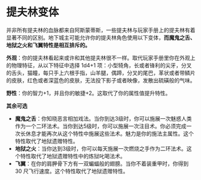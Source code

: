 # 提夫林变体

并非所有提夫林的血脉都来自阿斯蒙蒂斯，一些提夫林与玩家手册上的提夫林有着显著不同的区别。地下城主可能允许你的提夫林角色使用以下变体，**而魔鬼之舌、地狱之火和飞翼特性是相互排斥的。**

**外观**：你的提夫林看起来或许和其他提夫林很不一样。取代玩家手册里你在外观上的物理特征，从以下特征中选择 1d4+1 项：小型犄角，长或者锋利的尖牙，分叉的舌头，猫瞳，每只手上六根手指，山羊腿，偶蹄，分叉的尾巴，革状或者带鳞片的皮肤，红色或者深蓝色的皮肤，无法投下影子或者映像，发散出硫磺般的气味。

**野性**：你的智力+1，并且你的敏捷+2。这取代了你的属性值提升特性。

**其余可选**

- **魔鬼之舌**：你知晓恶言相加戏法。当你到达3级时，你可以施展一次魅惑人类作为一个二环法术。当你到达5级时，你可以施展一次注目术。你必须完成一次长休息才能再次从这个特性中施展这些法术。魅力是你的施法主属性。这个特性取代了地狱遗赠特性。
- **地狱之火**：当你达到3级时，你可以每天施展一次燃烧之手作为二环法术。这个特性取代了地狱遗赠特性中的炼狱叱喝法术。
- **飞翼**：在你的肩胛骨下方有一双蝙蝠般的翅膀。当你不着装重甲时，你得到 30 尺飞行速度。这个特性取代了地狱遗赠特性。

